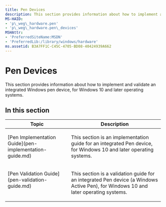 ```yaml
---
title: Pen Devices
description: This section provides information about how to implement and validate an integrated Windows pen device, for Windows 10 and later operating systems.
MS-HAID:
- 'p\_weg\_hardware.pen'
- 'p\_weg\_hardware.pen\_devices'
MSHAttr:
- 'PreferredSiteName:MSDN'
- 'PreferredLib:/library/windows/hardware'
ms.assetid: B3A7FF1C-C45C-4705-BD08-40424939A662
---
```


# Pen Devices


This section provides information about how to implement and validate an integrated Windows pen device, for Windows 10 and later operating systems.

## In this section


<table>
<thead valign="bottom">
<tr class="header">
<th>Topic</th>
<th>Description</th>
</tr>
</thead>
<tbody valign="top">
<tr class="odd">
<td><p>[Pen Implementation Guide](pen-implementation-guide.md)</p></td>
<td><p>This section is an implementation guide for an integrated Pen device, for Windows 10 and later operating systems.</p></td>
</tr>
<tr class="even">
<td><p>[Pen Validation Guide](pen-validation-guide.md)</p></td>
<td><p>This section is a validation guide for an integrated Pen device (a Windows Active Pen), for Windows 10 and later operating systems.</p></td>
</tr>
</tbody>
</table>
